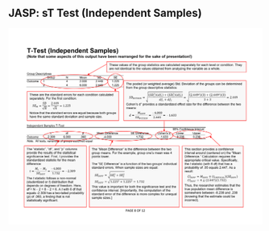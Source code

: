 ## JASP: sT Test (Independent Samples)

<p align="center"><kbd><img src="independent.png"></kbd></p>
